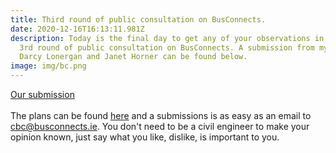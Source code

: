 ```yaml
---
title: Third round of public consultation on BusConnects.
date: 2020-12-16T16:13:11.981Z
description: Today is the final day to get any of your observations in on the
  3rd round of public consultation on BusConnects. A submission from myself
  Darcy Lonergan and Janet Horner can be found below.
image: img/bc.png
---
```

[Our submission](/docs/BusConnects-third-round-of-public-consultation-Submission.pdf)\
\
The plans can be found [here](https://busconnects.ie/initiatives/core-bus-corridor/) and a submissions is as easy as an email to [cbc@busconnects.ie](mailto:cbc@busconnects.ie). You don't need to be a civil engineer to make your opinion known, just say what you like, dislike, is important to you.

[](/docs/BusConnects-third-round-of-public-consultation-Submission.pdf)